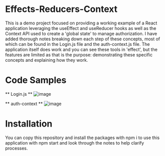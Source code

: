 # Effects-Reducers-Context
This is a demo project focused on providing a working example of a React application leveraging the useEffect and useReducer hooks as well as the Context API used to create a 'global state' to manage authorization.
I have added thorough notes breaking down each step of these concepts, most of which can be found in the Login.js file and the auth-context.js file.
The application itself does work and you can see these tools in 'effect', but the features are limited as that is the purpose: demonstrating these specific concepts and explaining how they work.

# Code Samples
** Login.js **
![image](https://user-images.githubusercontent.com/87290877/175792221-f43eaeab-5d19-4959-b66e-2cd0cea18fc7.png)

** auth-context ** 
![image](https://user-images.githubusercontent.com/87290877/175792236-c243d21a-d2d3-479f-a112-cf78db45b49b.png)

# Installation 
You can copy this repository and install the packages with npm i to use this application with npm start and look through the notes to help clarify processes.
